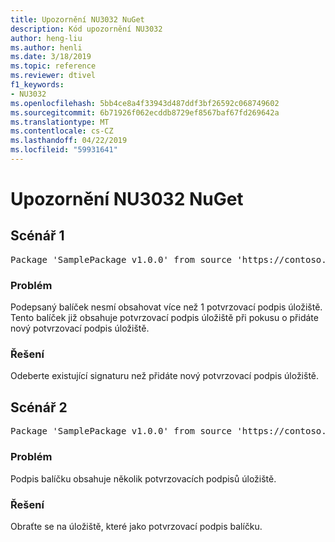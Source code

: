 ```yaml
---
title: Upozornění NU3032 NuGet
description: Kód upozornění NU3032
author: heng-liu
ms.author: henli
ms.date: 3/18/2019
ms.topic: reference
ms.reviewer: dtivel
f1_keywords:
- NU3032
ms.openlocfilehash: 5bb4ce8a4f33943d487ddf3bf26592c068749602
ms.sourcegitcommit: 6b71926f062ecddb8729ef8567baf67fd269642a
ms.translationtype: MT
ms.contentlocale: cs-CZ
ms.lasthandoff: 04/22/2019
ms.locfileid: "59931641"
---
```

# <a name="nuget-warning-nu3032"></a>Upozornění NU3032 NuGet

## <a name="scenario-1"></a>Scénář 1

<pre>Package 'SamplePackage v1.0.0' from source 'https://contoso.com/index.json': The package already contains a repository countersignature. Please remove the existing signature before adding a new repository countersignature.</pre>

### <a name="issue"></a>Problém

Podepsaný balíček nesmí obsahovat více než 1 potvrzovací podpis úložiště. Tento balíček již obsahuje potvrzovací podpis úložiště při pokusu o přidáte nový potvrzovací podpis úložiště.


### <a name="solution"></a>Řešení

Odeberte existující signaturu než přidáte nový potvrzovací podpis úložiště.



## <a name="scenario-2"></a>Scénář 2

<pre>Package 'SamplePackage v1.0.0' from source 'https://contoso.com/index.json': The package signature contains multiple repository countersignatures.</pre>

### <a name="issue"></a>Problém

Podpis balíčku obsahuje několik potvrzovacích podpisů úložiště.


### <a name="solution"></a>Řešení

Obraťte se na úložiště, které jako potvrzovací podpis balíčku.
